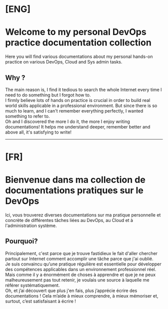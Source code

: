# [ENG]
# Welcome to my personal DevOps practice documentation collection
Here you will find various documentations about my personal hands-on practice on various DevOps, Cloud and Sys admin tasks.

## Why ?
The main reason is, I find it tedious to search the whole Internet every time I need to do something but I forgot how to.  
I firmly believe lots of hands on practice is crucial in order to build real world skills applicable in a professional environment. But since there is so much to learn, and I can't remember everything perfectly, I wanted something to refer to.  
Oh and I discovered the more I do it, the more I enjoy writing documentations! It helps me understand deeper, remember better and above all, it's satisfying to write!

---
# [FR]
# Bienvenue dans ma collection de documentations pratiques sur le DevOps
Ici, vous trouverez diverses documentations sur ma pratique personnelle et concrète de différentes tâches liées au DevOps, au Cloud et à l'administration système.

## Pourquoi?
Principalement, c'est parce que je trouve fastidieux le fait d'aller chercher partout sur Internet comment accomplir une tâche parce que j'ai oublié.  
Je suis convaincu qu’une pratique régulière est essentielle pour développer des compétences applicables dans un environnement professionnel réel. Mais comme il y a énormément de choses à apprendre et que je ne peux malheureusement pas tout retenir, je voulais une source à laquelle me référer systématiquement.  
Oh, et j’ai découvert que plus j'en fais, plus j’apprécie écrire des documentations ! Cela m’aide à mieux comprendre, à mieux mémoriser et, surtout, c’est satisfaisant à écrire !
